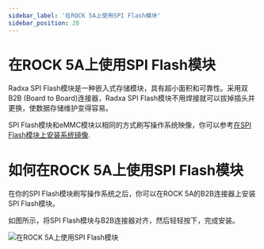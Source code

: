 ```yaml
---
sidebar_label: '在ROCK 5A上使用SPI Flash模块'
sidebar_position: 20
---
```


# 在ROCK 5A上使用SPI Flash模块

Radxa SPI Flash模块是一种嵌入式存储模块，具有超小面积和可靠性。采用双 B2B (Board to Board)连接器，Radxa SPI Flash模块不用焊接就可以拔掉插头并更换，使数据存储维护变得容易。

SPI Flash模块和eMMC模块以相同的方式刷写操作系统映像，你可以参考[在SPI Flash模块上安装系统镜像](https://docs.radxa.com/rock5/rock5a/getting-started/emmc-install).

# 如何在ROCK 5A上使用SPI Flash模块
在你的SPI Flash模块刷写操作系统之后，你可以在ROCK 5A的B2B连接器上安装SPI Flash模块。

如图所示，将SPI Flash模块与B2B连接器对齐，然后轻轻按下，完成安装。

![在ROCK 5A上使用SPI Flash模块](/img/accessories/spi-flash-on-rock5a.webp)

